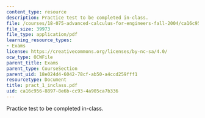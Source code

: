 ```yaml
---
content_type: resource
description: Practice test to be completed in-class.
file: /courses/18-075-advanced-calculus-for-engineers-fall-2004/ca16c95688978e6bcc934a905ca7b336_pract_1_inclass.pdf
file_size: 39973
file_type: application/pdf
learning_resource_types:
- Exams
license: https://creativecommons.org/licenses/by-nc-sa/4.0/
ocw_type: OCWFile
parent_title: Exams
parent_type: CourseSection
parent_uid: 18e024d4-6042-78cf-ab50-a4ccd259fff1
resourcetype: Document
title: pract_1_inclass.pdf
uid: ca16c956-8897-8e6b-cc93-4a905ca7b336
---
```

Practice test to be completed in-class.